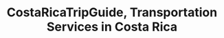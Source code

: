 ---
title: "CostaRicaTripGuide, Transportation Services in Costa Rica"
url: /heredia/costaricatripguide-transportation-services-in-costa-rica/
shop: Reisebüro
---